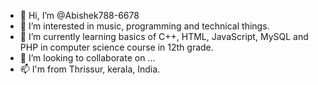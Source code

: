 - 👋 Hi, I’m @Abishek788-6678
- 👀 I’m interested in music, programming and technical things.
- 🌱 I’m currently learning basics of C++, HTML, JavaScript, MySQL and PHP in computer science course in 12th grade.
- 💞️ I’m looking to collaborate on ...
- 📫 I'm from Thrissur, kerala, India.

<!---
Abishek788-6678/Abishek788-6678 is a ✨ special ✨ repository because its `README.md` (this file) appears on your GitHub profile.
You can click the Preview link to take a look at your changes.
--->
